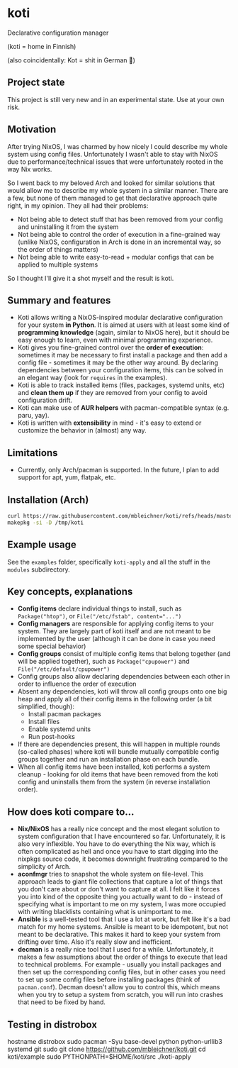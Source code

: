 # koti

Declarative configuration manager

(koti = home in Finnish)

(also coincidentally: Kot = shit in German 💩)

## Project state

This project is still very new and in an experimental state. Use at your own risk.

## Motivation

After trying NixOS, I was charmed by how nicely I could describe my whole system using config files. Unfortunately I wasn't able to stay with NixOS due to performance/technical issues that were
unfortunately rooted in the way Nix works.

So I went back to my beloved Arch and looked for similar solutions that would allow me to describe my whole system in a similar manner. There are a few, but none of them managed to get that
declarative approach quite right, in my opinion. They all had their problems:

- Not being able to detect stuff that has been removed from your config and uninstalling it from the system
- Not being able to control the order of execution in a fine-grained way (unlike NixOS, configuration in Arch is done in an incremental way, so the order of things matters)
- Not being able to write easy-to-read + modular configs that can be applied to multiple systems

So I thought I'll give it a shot myself and the result is koti.

## Summary and features

- Koti allows writing a NixOS-inspired modular declarative configuration for your system **in Python**. It is aimed at users with at least some kind of **programming knowledge** (again, similar
  to NixOS here), but it should be easy enough to learn, even with minimal programming experience.
- Koti gives you fine-grained control over the **order of execution**: sometimes it may be necessary to first install a package and then add a config file - sometimes it may be the other way around.
  By declaring dependencies between your configuration items, this can be solved in an elegant way (look for `requires` in the examples).
- Koti is able to track installed items (files, packages, systemd units, etc) and **clean them up** if they are removed from your config to avoid configuration drift.
- Koti can make use of **AUR helpers** with pacman-compatible syntax (e.g. paru, yay).
- Koti is written with **extensibility** in mind - it's easy to extend or customize the behavior in (almost) any way.

## Limitations

- Currently, only Arch/pacman is supported. In the future, I plan to add support for apt, yum, flatpak, etc.

## Installation (Arch)

```bash
curl https://raw.githubusercontent.com/mbleichner/koti/refs/heads/master/PKGBUILD --create-dirs -o /tmp/koti/PKGBUILD
makepkg -si -D /tmp/koti
```

## Example usage

See the `examples` folder, specifically `koti-apply` and all the stuff in the `modules` subdirectory.

## Key concepts, explanations

- **Config items** declare individual things to install, such as `Package("htop")`, or `File("/etc/fstab", content="...")`
- **Config managers** are responsible for applying config items to your system. They are largely part of koti itself and are not meant to be implemented by the user (although it can be done in case
  you need some special behavior)
- **Config groups** consist of multiple config items that belong together (and will be applied together), such as `Package("cpupower")` and `File("/etc/default/cpupower")`
- Config groups also allow declaring dependencies between each other in order to influence the order of execution
- Absent any dependencies, koti will throw all config groups onto one big heap and apply all of their config items in the following order (a bit simplified, though):
    - Install pacman packages
    - Install files
    - Enable systemd units
    - Run post-hooks
- If there are dependencies present, this will happen in multiple rounds (so-called phases) where koti will bundle mutually compatible config groups together and run an installation phase on each
  bundle.
- When all config items have been installed, koti performs a system cleanup - looking for old items that have been removed from the koti config and uninstalls them from the system (in reverse
  installation order).

## How does koti compare to...

- **Nix/NixOS** has a really nice concept and the most elegant solution to system configuration that I have encountered so far. Unfortunately, it is also very inflexible. You have to do everything the
  Nix way, which is often complicated as hell and once you have to start digging into the nixpkgs source code, it becomes downright frustrating compared to the simplicity of Arch.
- **aconfmgr** tries to snapshot the whole system on file-level. This approach leads to giant file collections that capture a lot of things that you don't care about or don't want to capture at all. I
  felt like it forces you into kind of the opposite thing you actually want to do - instead of specifying what is important to me on my system, I was more occupied with writing blacklists containing
  what is unimportant to me.
- **Ansible** is a well-tested tool that I use a lot at work, but felt like it's a bad match for my home systems. Ansible is meant to be idempotent, but not meant to be declarative. This makes it hard
  to keep your system from drifting over time. Also it's really slow and inefficient.
- **decman** is a really nice tool that I used for a while. Unfortunately, it makes a few assumptions about the order of things to execute that lead to technical problems. For example - usually you
  install packages and then set up the corresponding config files, but in other cases you need to set up some config files before installing packages (think of `pacman.conf`). Decman doesn't allow you
  to control this, which means when you try to setup a system from scratch, you will run into crashes that need to be fixed by hand.


## Testing in distrobox

hostname distrobox
sudo pacman -Syu base-devel python python-urllib3 systemd git sudo
git clone https://github.com/mbleichner/koti.git
cd koti/example
sudo PYTHONPATH=$HOME/koti/src ./koti-apply
